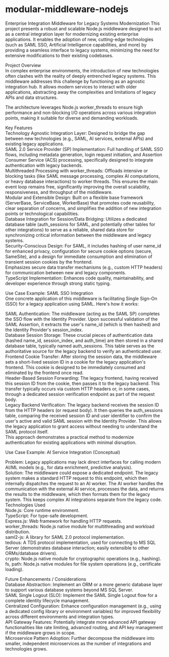 # modular-middleware-nodejs
Enterprise Integration Middleware for Legacy Systems Modernization
This project presents a robust and scalable Node.js middleware designed to act as a central integration layer for modernizing existing enterprise applications. It enables the adoption of new, cutting-edge technologies (such as SAML SSO, Artificial Intelligence capabilities, and more) by providing a seamless interface to legacy systems, minimizing the need for extensive modifications to their existing codebases.

Project Overview  
In complex enterprise environments, the introduction of new technologies often clashes with the reality of deeply entrenched legacy systems. This middleware addresses this challenge by functioning as an agnostic integration hub. It allows modern services to interact with older applications, abstracting away the complexities and limitations of legacy APIs and data structures.

The architecture leverages Node.js worker_threads to ensure high performance and non-blocking I/O operations across various integration points, making it suitable for diverse and demanding workloads.

Key Features  
Technology Agnostic Integration Layer: Designed to bridge the gap between new technologies (e.g., SAML, AI services, external APIs) and existing legacy applications.  
SAML 2.0 Service Provider (SP) Implementation: Full handling of SAML SSO flows, including metadata generation, login request initiation, and Assertion Consumer Service (ACS) processing, specifically designed to integrate authentication with legacy backends.  
Multithreaded Processing with worker_threads: Offloads intensive or blocking tasks (like SAML message processing, complex AI computations, or heavy database interactions) to worker threads. This ensures the main event loop remains free, significantly improving the overall scalability, responsiveness, and throughput of the middleware.  
Modular and Extensible Design: Built on a flexible base framework (ServerBase, ServiceBase, WorkerBase) that promotes code reusability, clear separation of concerns, and simplifies the addition of new integration points or technological capabilities.  
Database Integration for Session/Data Bridging: Utilizes a dedicated database table (auth_sessions for SAML, and potentially other tables for other integrations) to serve as a reliable, shared data store for synchronizing critical information between the middleware and legacy systems.  
Security-Conscious Design: For SAML, it includes hashing of user name_id for enhanced privacy, configuration for secure cookie options (secure, SameSite), and a design for immediate consumption and elimination of transient session cookies by the frontend.  
Emphasizes secure data transfer mechanisms (e.g., custom HTTP headers) for communication between new and legacy components.  
TypeScript Implementation: Enhances code quality, maintainability, and developer experience through strong static typing.  

Use Case Example: SAML SSO Integration  
One concrete application of this middleware is facilitating Single Sign-On (SSO) for a legacy application using SAML. Here's how it works:  

SAML Authentication: The middleware (acting as the SAML SP) completes the SSO flow with the Identity Provider. Upon successful validation of the SAML Assertion, it extracts the user's name_id (which is then hashed) and the Identity Provider's session_index.  
Database Session Storage: These crucial pieces of authentication data (hashed name_id, session_index, and auth_time) are then stored in a shared database table, typically named auth_sessions. This table serves as the authoritative source for the legacy backend to verify an authenticated user.  
Frontend Cookie Transfer: After storing the session data, the middleware sets a short-lived session ID in a cookie for the legacy application's frontend. This cookie is designed to be immediately consumed and eliminated by the frontend once read.  
Header-Based Session Forwarding: The legacy frontend, having received this session ID from the cookie, then passes it to the legacy backend. This transfer typically occurs via custom HTTP headers or, in some cases, through a dedicated session verification endpoint as part of the request body.  
Legacy Backend Verification: The legacy backend receives the session ID from the HTTP headers (or request body). It then queries the auth_sessions table, comparing the received session ID and user identifier to confirm the user's active and valid SAML session with the Identity Provider. This allows the legacy application to grant access without needing to understand the SAML protocol itself.  
This approach demonstrates a practical method to modernize authentication for existing applications with minimal disruption.  

Use Case Example: AI Service Integration (Conceptual)  

Problem: Legacy applications may lack direct interfaces for calling modern AI/ML models (e.g., for data enrichment, predictive analysis).  
Solution: The middleware could expose a dedicated endpoint. The legacy system makes a standard HTTP request to this endpoint, which then internally dispatches the request to an AI worker. The AI worker handles the communication with the external AI service, processes the data, and returns the results to the middleware, which then formats them for the legacy system. This keeps complex AI integrations separate from the legacy code.  
Technologies Used  
Node.js: Core runtime environment.  
TypeScript: For type-safe development.  
Express.js: Web framework for handling HTTP requests.  
worker_threads: Node.js native module for multithreading and workload distribution.  
saml2-js: A library for SAML 2.0 protocol implementation.  
tedious: A TDS protocol implementation, used for connecting to MS SQL Server (demonstrates database interaction; easily extensible to other ORMs/database drivers).  
crypto: Node.js native module for cryptographic operations (e.g., hashing).  
fs, path: Node.js native modules for file system operations (e.g., certificate loading).  


Future Enhancements / Considerations  
Database Abstraction: Implement an ORM or a more generic database layer to support various database systems beyond MS SQL Server.  
SAML Single Logout (SLO): Implement the SAML Single Logout flow for a complete identity lifecycle management.  
Centralized Configuration: Enhance configuration management (e.g., using a dedicated config library or environment variables) for improved flexibility across different environments and integration types.  
API Gateway Features: Potentially integrate more advanced API gateway functionalities like rate limiting, advanced routing, and API key management if the middleware grows in scope.  
Microservice Pattern Adoption: Further decompose the middleware into smaller, independent microservices as the number of integrations and technologies grows.  
